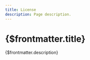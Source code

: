 ```yaml
---
title: License
description: Page description.
---
```


# {$frontmatter.title}

{$frontmatter.description}
